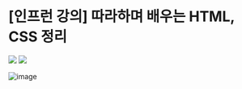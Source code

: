 # [인프런 강의] 따라하며 배우는 HTML, CSS 정리

<img src="https://img.shields.io/badge/html5-E34F26?style=flat-square&logo=html5&logoColor=white"/> <img src="https://img.shields.io/badge/css3-1572B6?style=flat-square&logo=css3&logoColor=white"/>

![image](https://github.com/mhjoon99/HTML-CSS/assets/70474860/e7b89c85-0d21-4d7b-aea9-facef0646151)
